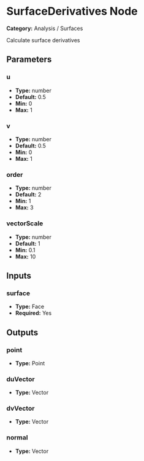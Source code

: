 
# SurfaceDerivatives Node

**Category:** Analysis / Surfaces

Calculate surface derivatives

## Parameters


### u
- **Type:** number
- **Default:** 0.5
- **Min:** 0
- **Max:** 1



### v
- **Type:** number
- **Default:** 0.5
- **Min:** 0
- **Max:** 1



### order
- **Type:** number
- **Default:** 2
- **Min:** 1
- **Max:** 3



### vectorScale
- **Type:** number
- **Default:** 1
- **Min:** 0.1
- **Max:** 10



## Inputs


### surface
- **Type:** Face
- **Required:** Yes



## Outputs


### point
- **Type:** Point



### duVector
- **Type:** Vector



### dvVector
- **Type:** Vector



### normal
- **Type:** Vector




